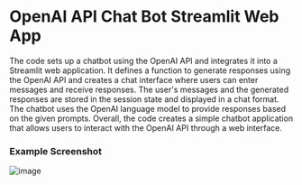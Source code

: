 # OpenAI API Chat Bot Streamlit Web App
The code sets up a chatbot using the OpenAI API and integrates it into a Streamlit web application. It defines a function to generate responses using the OpenAI API and creates a chat interface where users can enter messages and receive responses. The user's messages and the generated responses are stored in the session state and displayed in a chat format. The chatbot uses the OpenAI language model to provide responses based on the given prompts. Overall, the code creates a simple chatbot application that allows users to interact with the OpenAI API through a web interface.

### Example Screenshot
![image](https://github.com/petermartens98/OpenAI-API-Chat-Bot-Streamlit-Web-App/assets/87671757/0684464c-e81d-460f-bf9d-19471920b247)
